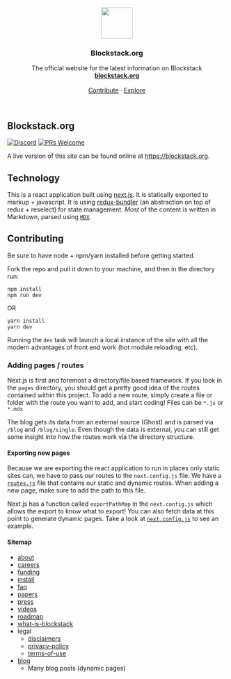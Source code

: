 <p align="center">
  <br>
  <a href="https://blockstack.org">
    <img src="https://media.githubusercontent.com/media/blockstack/designs/master/logo/RGB/bug/blockstack-bug-rounded-256x256.png" width=72 height=72>
  </a>

  <h3 align="center">Blockstack.org</h3>

  <p align="center">
    The official website for the latest information on Blockstack
    <br>
    <a href="http://blockstack.org"><strong>blockstack.org</strong></a>
    <br>
    <br>
    <a href="https://github.com/blockstack/blockstack.org#contributing">Contribute</a>
    &middot;
    <a href="https://github.com/blockstack/">Explore</a>
  </p>
</p>

<br>

## Blockstack.org

[![Discord](https://img.shields.io/discord/621759717756370964)](https://chat.blockstack.org)
[![PRs Welcome](https://img.shields.io/badge/PRs-welcome-brightgreen.svg?style=flat)](http://makeapullrequest.com)

A live version of this site can be found online at https://blockstack.org.

## Technology

This is a react application built using [next.js](https://github.com/zeit/next.js/). It is statically exported to markup + javascript. It is using [redux-bundler]() (an abstraction on top of redux + reselect) for state management. _Most_ of the content is written in Markdown, parsed using [`MDX`]().

## Contributing

Be sure to have node + npm/yarn installed before getting started.

Fork the repo and pull it down to your machine, and then in the directory run:

```
npm install
npm run dev
```

OR

```
yarn install
yarn dev
```

Running the `dev` task will launch a local instance of the site with all the modern advantages of front end work (hot module reloading, etc).

### Adding pages / routes

Next.js is first and foremost a directory/file based framework. If you look in the `pages` directory, you should get a pretty good idea of the routes contained within this project. To add a new route, simply create a file or folder with the route you want to add, and start coding! Files can be `*.js` or `*.mdx`

The blog gets its data from an external source (Ghost) and is parsed via `/blog` and `/blog/single`. Even though the data is external, you can still get some insight into how the routes work via the directory structure.

#### Exporting new pages

Because we are exporting the react application to run in places only static sites can, we have to pass our routes to the `next.config.js` file. We have a [`routes.js`](https://github.com/blockstack/blockstack.org/blob/master/routes.js) file that contains our static and dynamic routes. When adding a new page, make sure to add the path to this file.

Next.js has a function called `exportPathMap` in the `next.config.js` which allows the export to know what to export! You can also fetch data at this point to generate dynamic pages. Take a look at [`next.config.js`](https://github.com/blockstack/blockstack.org/blob/master/next.config.js) to see an example.

#### Sitemap

- [about](https://blockstack.org/about)
- [careers](https://blockstack.org/careers)
- [funding](https://blockstack.org/funding)
- [install](https://blockstack.org/install)
- [faq](https://blockstack.org/faq)
- [papers](https://blockstack.org/papers)
- [press](https://blockstack.org/press)
- [videos](https://blockstack.org/videos)
- [roadmap](https://blockstack.org/roadmap)
- [what-is-blockstack](https://blockstack.org/what-is-blockstack)
- legal
  - [disclaimers](https://blockstack.org/legal/disclaimers)
  - [privacy-policy](https://blockstack.org/legal/privacy-policy)
  - [terms-of-use](https://blockstack.org/legal/terms-of-use)
- [blog](https://blockstack.org/blog)
  - Many blog posts (dynamic pages)
